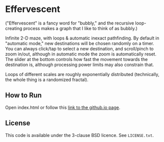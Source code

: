 # Effervescent

("Effervescent" is a fancy word for "bubbly," and the recursive
loop-creating process makes a graph that I like to think of as bubbly.)

Infinite 2-D maze, with loops & automatic inexact pathfinding. By
default in "automatic mode," new destinations will be chosen randomly on
a timer. You can always click/tap to select a new destination, and
scroll/pinch to zoom in/out, although in automatic mode the zoom is
automatically reset. The slider at the bottom controls how fast the
movement towards the destination is, although processing power limits may
also constrain that.

Loops of different scales are roughly exponentially distributed
(technically, the whole thing is a randomized fractal).

## How to Run

Open index.html or follow this [link to the github.io page](https://solsword.github.io/effervescent).

## License

This code is available under the 3-clause BSD licence. See `LICENSE.txt`.
